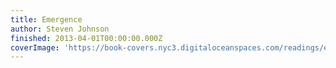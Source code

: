 ```yaml
---
title: Emergence
author: Steven Johnson
finished: 2013-04-01T00:00:00.000Z
coverImage: 'https://book-covers.nyc3.digitaloceanspaces.com/readings/emergence-01.jpg'
---
```

